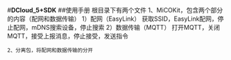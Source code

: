 ﻿#**DCloud_5+SDK**
##使用手册
	根目录下有两个文件
	1、MiCOKit，包含两个部分的内容（配网和数据传输）
		1）配网（EasyLink）
		获取SSID，EasyLink配网，停止配网，mDNS搜索设备，停止搜索
		2）数据传输（MQTT）
		打开MQTT，关闭MQTT，接受上报消息，停止接受，发送指令

	2、分离包，将配网和数据传输的分开